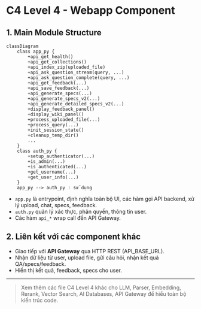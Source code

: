 # C4 Level 4 - Webapp Component

## 1. Main Module Structure
```mermaid
classDiagram
    class app_py {
        +api_get_health()
        +api_get_collections()
        +api_index_zip(uploaded_file)
        +api_ask_question_stream(query, ...)
        +api_ask_question_complete(query, ...)
        +api_get_feedback(...)
        +api_save_feedback(...)
        +api_generate_specs(...)
        +api_generate_specs_v2(...)
        +api_generate_detailed_specs_v2(...)
        +display_feedback_panel()
        +display_wiki_panel()
        +process_uploaded_file(...)
        +process_query(...)
        +init_session_state()
        +cleanup_temp_dir()
        ...
    }
    class auth_py {
        +setup_authenticator(...)
        +is_admin(...)
        +is_authenticated(...)
        +get_username(...)
        +get_user_info(...)
    }
    app_py --> auth_py : sử dụng
```
- `app.py` là entrypoint, định nghĩa toàn bộ UI, các hàm gọi API backend, xử lý upload, chat, specs, feedback.
- `auth.py` quản lý xác thực, phân quyền, thông tin user.
- Các hàm `api_*` wrap call đến API Gateway.

## 2. Liên kết với các component khác
- Giao tiếp với **API Gateway** qua HTTP REST (API_BASE_URL).
- Nhận dữ liệu từ user, upload file, gửi câu hỏi, nhận kết quả QA/specs/feedback.
- Hiển thị kết quả, feedback, specs cho user.

---

> Xem thêm các file C4 Level 4 khác cho LLM, Parser, Embedding, Rerank, Vector Search, AI Databases, API Gateway để hiểu toàn bộ kiến trúc code. 